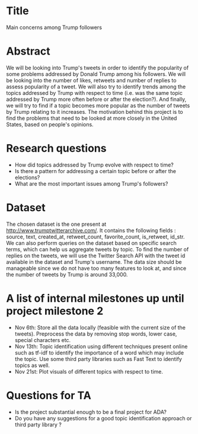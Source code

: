 # Title
Main concerns among Trump followers

# Abstract
We will be looking into Trump's tweets in order to identify the popularity of some problems addressed by Donald Trump among his followers. We will be looking into the number of likes, retweets and number of replies to assess popularity of a tweet. We will also try to identify trends among the topics addressed by Trump with respect to time (i.e. was the same topic addressed by Trump more often before or after the election?). And finally, we will try to find if a topic becomes more popular as the number of tweets by Trump relating to it increases.
The motivation behind this project is to find the problems that need to be looked at more closely in the United States, based on people's opinions.

# Research questions
- How did topics addressed by Trump evolve with respect to time? 
- Is there a pattern for addressing a certain topic before or after the elections?
- What are the most important issues among Trump's followers?

# Dataset
The chosen dataset is the one present at http://www.trumptwitterarchive.com/. It contains the following fields : source, text, created_at, retweet_count, favorite_count, is_retweet, id_str.
We can also perform queries on the dataset based on specific search terms, which can help us aggregate tweets by topic. 
To find the number of replies on the tweets, we will use the Twitter Search API with the tweet id available in the dataset and Trump's username. 
The data size should be manageable since we do not have too many features to look at, and since the number of tweets by Trump is around 33,000.

# A list of internal milestones up until project milestone 2
- Nov 6th: Store all the data locally (feasible with the current size of the tweets). Preprocess the data by removing stop words, lower case, special characters etc.
- Nov 13th: Topic identification using different techniques present online such as tf-idf to identify the importance of a word which may include the topic. Use some third party libraries such as Fast Text to identify topics as well.
- Nov 21st: Plot visuals of different topics with respect to time.

# Questions for TA
- Is the project substantial enough to be a final project for ADA?
- Do you have any suggestions for a good topic identification approach or third party library ?
